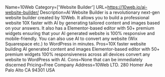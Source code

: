 Name=10Web
Category=['Website Builder']
URL=https://10web.io/ai-website-builder/
Description=AI Website Builder is a revolutionary next-gen website builder created by 10Web. It allows you to build a professional website 10X faster with AI by generating tailored content and images based on your answers. It also has a Elementor-based editor with 50+ premium widgets ensuring that your AI generated website is 100% responsive and mobile-friendly. You can also use AI to convert any website (Wix Squarespace etc.) to WordPress in minutes.
Pros=10X faster website building AI generated content and images Elementor-based editor with 50+ premium widgets 100% responsiveness across all devices convert any website to WordPress with AI.
Cons=None that can be immediately discerned
Pricing=Free
Company Address=10Web LTD. 280 Homer Ave Palo Alto CA 94301 USA
